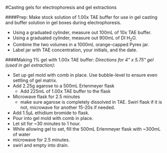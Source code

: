 #Casting gels for electrophoresis and gel extractions

####Prep: Make stock solution of 1.00x TAE buffer for use in gel casting and buffer solution in gel boxes during electrophoresis.
  * Using a graduated cylinder, measure out 100mL of 10x TAE buffer.
  * Using a graduated cylinder, measure out 900mL of DI H<sub>2</sub>O.
  * Combine the two volumes in a 1000mL orange-capped Pyrex jar.
  * Label jar with TAE concentration, your initials, and the date.

####Making 1% gel with 1.00x TAE buffer:
_Directions for 4" x 5.75" gel (used in gel extraction)_:
* Set up gel mold with comb in place. Use bubble-level to ensure even settling of gel matrix.
* Add 2.25g agarose to a 500mL Erlenmeyer flask  
  * Add 225mL of 1.00x TAE buffer to the flask  
* Microwave flask for 2.5 minutes 
  * make sure agarose is completely dissolved in TAE. Swirl flask if it is not, microwave for another 15-20s if needed.  
* Add 1.5μL ethidium bromide to flask.  
* Pour into gel mold with comb in place.  
* Let sit for ~30 minutes to 1 hour.  
*  While allowing gel to set, fill the 500mL Erlenmeyer flask with ~300mL of water  
  * microwave for 2.5 minutes.  
  * swirl and empty into drain.  
